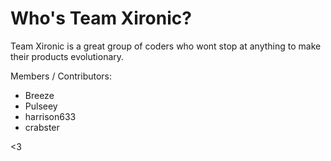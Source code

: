 # Who's Team Xironic?
Team Xironic is a great group of coders who wont stop at anything to make their products evolutionary.

Members / Contributors:
-	Breeze
-	Pulseey
-	harrison633
-	crabster

<3